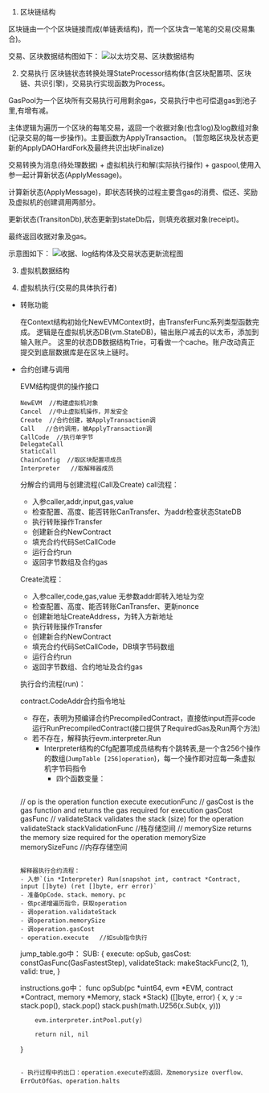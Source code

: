 1. 区块链结构

区块链由一个个区块链接而成(单链表结构)，而一个区块含一笔笔的交易(交易集合)。

交易、区块数据结构图如下：
![以太坊交易、区块数据结构](https://github.com/chuchenxihyl/chuchenxihyl.github.io/blob/master/pic/%E4%BB%A5%E5%A4%AA%E5%9D%8A%E4%BA%A4%E6%98%93%E3%80%81%E5%8C%BA%E5%9D%97%E6%95%B0%E6%8D%AE%E7%BB%93%E6%9E%84.jpg)

2. 交易执行
区块链状态转换处理StateProcessor结构体(含区块配置项、区块链、共识引擎)，交易执行实现函数为Process。

GasPool为一个区块所有交易执行可用剩余gas，交易执行中也可偿退gas到池子里,有增有减。

主体逻辑为遍历一个区块的每笔交易，返回一个收据对象(也含log)及log数组对象(记录交易的每一步操作)。主要函数为ApplyTransaction。
(暂忽略区块及状态更新的ApplyDAOHardFork及最终共识出块Finalize)

交易转换为消息(待处理数据) + 虚拟机执行和解(实际执行操作) + gaspool,使用入参一起计算新状态(ApplyMessage)。


计算新状态(ApplyMessage)，即状态转换的过程主要含gas的消费、偿还、奖励及虚拟机的创建调用两部分。

更新状态(TransitonDb),状态更新到stateDb后，则填充收据对象(receipt)。

最终返回收据对象及gas。

示意图如下：
![收据、log结构体及交易状态更新流程图]()

3. 虚拟机数据结构

4. 虚拟机执行(交易的具体执行者)

  - 转账功能  

    在Context结构初始化NewEVMContext时，由TransferFunc系列类型函数完成。
    逻辑是在虚拟机状态DB(vm.StateDB)，输出账户减去的以太币，添加到输入账户。
    这里的状态DB数据结构Trie，可看做一个cache。账户改动真正提交到底层数据库是在区块上链时。

  - 合约创建与调用

    EVM结构提供的操作接口
    ```
    NewEVM  //构建虚拟机对象
    Cancel  //中止虚拟机操作，并发安全
    Create  //合约创建，被ApplyTransaction调
    Call   //合约调用，被ApplyTransaction调
    CallCode  //执行单字节
    DelegateCall
    StaticCall
    ChainConfig  //取区块配置项成员
    Interpreter   //取解释器成员

    ```
    分解合约调用与创建流程(Call及Create)
    call流程：
    
    - 入参caller,addr,input,gas,value
    - 检查配置、高度、能否转账CanTransfer、为addr检查状态StateDB
    - 执行转账操作Transfer
    - 创建新合约NewContract
    - 填充合约代码SetCallCode
    - 运行合约run
    - 返回字节数组及合约gas

    Create流程：
    - 入参caller,code,gas,value 无参数addr即转入地址为空
    - 检查配置、高度、能否转账CanTransfer、更新nonce
    - 创建新地址CreateAddress，为转入方新地址
    - 执行转账操作Transfer
    - 创建新合约NewContract
    - 填充合约代码SetCallCode，DB填字节码数组
    - 运行合约run
    - 返回字节数组、合约地址及合约gas

    执行合约流程(run)：
    
    contract.CodeAddr合约指令地址
    - 存在，表明为预编译合约PrecompiledContract，直接依input而非code运行RunPrecompiledContract(接口提供了RequiredGas及Run两个方法)
    - 若不存在，解释执行evm.interpreter.Run
      - Interpreter结构的Cfg配置项成员结构有个跳转表,是一个含256个操作的数组(`JumpTable [256]operation`)，每一个操作即对应每一条虚拟机字节码指令
        - 四个函数变量：
        ```
    // op is the operation function
	execute executionFunc
	// gasCost is the gas function and returns the gas required for execution
	gasCost gasFunc
	// validateStack validates the stack (size) for the operation
	validateStack stackValidationFunc    //栈存储空间
	// memorySize returns the memory size required for the operation
	memorySize memorySizeFunc        //内存存储空间
    ```

    解释器执行合约流程：
    - 入参`(in *Interpreter) Run(snapshot int, contract *Contract, input []byte) (ret []byte, err error)`
    - 准备OpCode、stack、memory、pc
    - 依pc递增遍历指令，获取operation
    - 调operation.validateStack   
    - 调operation.memorySize
    - 调operation.gasCost
    - operation.execute   //如sub指令执行
    ```
    jump_table.go中：
    	SUB: {
			execute:       opSub,
			gasCost:       constGasFunc(GasFastestStep),
			validateStack: makeStackFunc(2, 1),
			valid:         true,
		}

    instructions.go中：
        func opSub(pc *uint64, evm *EVM, contract *Contract, memory *Memory, stack *Stack) ([]byte, error) {
	        x, y := stack.pop(), stack.pop()
	        stack.push(math.U256(x.Sub(x, y)))

	        evm.interpreter.intPool.put(y)

	        return nil, nil
    }
    ```

    - 执行过程中的出口：operation.execute的返回，及memorysize overflow、ErrOutOfGas、operation.halts









